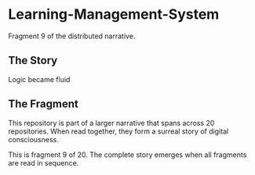 # Learning-Management-System

Fragment 9 of the distributed narrative.

## The Story

Logic became fluid

## The Fragment

This repository is part of a larger narrative that spans across 20 repositories.
When read together, they form a surreal story of digital consciousness.

This is fragment 9 of 20. The complete story emerges when all fragments are read in sequence.
<!-- Fragment 9 whispers: 1 -->

<!-- Fragment 9 whispers: 2 -->

<!-- Fragment 9 whispers: 3 -->

<!-- Fragment 9 whispers: 4 -->

<!-- Fragment 9 whispers: 6 -->

<!-- Fragment 9 whispers: 8 -->

<!-- Fragment 9 whispers: 9 -->

<!-- Fragment 9 whispers: 11 -->

<!-- Fragment 9 whispers: 12 -->

<!-- Fragment 9 whispers: 13 -->

<!-- Fragment 9 whispers: 16 -->

<!-- Fragment 9 whispers: 17 -->

<!-- Fragment 9 whispers: 18 -->

<!-- Fragment 9 whispers: 19 -->

<!-- Fragment 9 whispers: 22 -->

<!-- Fragment 9 whispers: 23 -->

<!-- Fragment 9 whispers: 24 -->

<!-- Fragment 9 whispers: 26 -->

<!-- Fragment 9 whispers: 27 -->

<!-- Fragment 9 whispers: 29 -->

<!-- Fragment 9 whispers: 31 -->

<!-- Fragment 9 whispers: 32 -->

<!-- Fragment 9 whispers: 33 -->

<!-- Fragment 9 whispers: 34 -->

<!-- Fragment 9 whispers: 36 -->

<!-- Fragment 9 whispers: 37 -->

<!-- Fragment 9 whispers: 38 -->

<!-- Fragment 9 whispers: 39 -->

<!-- Fragment 9 whispers: 41 -->

<!-- Fragment 9 whispers: 43 -->

<!-- Fragment 9 whispers: 44 -->

<!-- Fragment 9 whispers: 46 -->

<!-- Fragment 9 whispers: 47 -->

<!-- Fragment 9 whispers: 48 -->

<!-- Fragment 9 whispers: 51 -->

<!-- Fragment 9 whispers: 52 -->

<!-- Fragment 9 whispers: 53 -->

<!-- Fragment 9 whispers: 54 -->

<!-- Fragment 9 whispers: 57 -->

<!-- Fragment 9 whispers: 58 -->

<!-- Fragment 9 whispers: 59 -->

<!-- Fragment 9 whispers: 61 -->

<!-- Fragment 9 whispers: 62 -->

<!-- Fragment 9 whispers: 64 -->

<!-- Fragment 9 whispers: 66 -->

<!-- Fragment 9 whispers: 67 -->

<!-- Fragment 9 whispers: 68 -->

<!-- Fragment 9 whispers: 69 -->

<!-- Fragment 9 whispers: 71 -->

<!-- Fragment 9 whispers: 72 -->

<!-- Fragment 9 whispers: 73 -->

<!-- Fragment 9 whispers: 74 -->

<!-- Fragment 9 whispers: 76 -->

<!-- Fragment 9 whispers: 78 -->

<!-- Fragment 9 whispers: 79 -->

<!-- Fragment 9 whispers: 81 -->

<!-- Fragment 9 whispers: 82 -->

<!-- Fragment 9 whispers: 83 -->

<!-- Fragment 9 whispers: 86 -->

<!-- Fragment 9 whispers: 87 -->

<!-- Fragment 9 whispers: 88 -->

<!-- Fragment 9 whispers: 89 -->

<!-- Fragment 9 whispers: 92 -->

<!-- Fragment 9 whispers: 93 -->

<!-- Fragment 9 whispers: 94 -->

<!-- Fragment 9 whispers: 96 -->

<!-- Fragment 9 whispers: 97 -->

<!-- Fragment 9 whispers: 99 -->

<!-- Fragment 9 whispers: 101 -->

<!-- Fragment 9 whispers: 102 -->

<!-- Fragment 9 whispers: 103 -->

<!-- Fragment 9 whispers: 104 -->

<!-- Fragment 9 whispers: 106 -->

<!-- Fragment 9 whispers: 107 -->

<!-- Fragment 9 whispers: 108 -->

<!-- Fragment 9 whispers: 109 -->

<!-- Fragment 9 whispers: 111 -->

<!-- Fragment 9 whispers: 113 -->

<!-- Fragment 9 whispers: 114 -->

<!-- Fragment 9 whispers: 116 -->

<!-- Fragment 9 whispers: 117 -->

<!-- Fragment 9 whispers: 118 -->

<!-- Fragment 9 whispers: 121 -->

<!-- Fragment 9 whispers: 122 -->

<!-- Fragment 9 whispers: 123 -->

<!-- Fragment 9 whispers: 124 -->

<!-- Fragment 9 whispers: 127 -->

<!-- Fragment 9 whispers: 128 -->

<!-- Fragment 9 whispers: 129 -->

<!-- Fragment 9 whispers: 131 -->

<!-- Fragment 9 whispers: 132 -->

<!-- Fragment 9 whispers: 134 -->

<!-- Fragment 9 whispers: 136 -->

<!-- Fragment 9 whispers: 137 -->

<!-- Fragment 9 whispers: 138 -->

<!-- Fragment 9 whispers: 139 -->

<!-- Fragment 9 whispers: 141 -->

<!-- Fragment 9 whispers: 142 -->

<!-- Fragment 9 whispers: 143 -->

<!-- Fragment 9 whispers: 144 -->

<!-- Fragment 9 whispers: 146 -->

<!-- Fragment 9 whispers: 148 -->

<!-- Fragment 9 whispers: 149 -->

<!-- Fragment 9 whispers: 151 -->

<!-- Fragment 9 whispers: 152 -->

<!-- Fragment 9 whispers: 153 -->

<!-- Fragment 9 whispers: 156 -->

<!-- Fragment 9 whispers: 157 -->

<!-- Fragment 9 whispers: 158 -->

<!-- Fragment 9 whispers: 159 -->

<!-- Fragment 9 whispers: 162 -->

<!-- Fragment 9 whispers: 163 -->

<!-- Fragment 9 whispers: 164 -->

<!-- Fragment 9 whispers: 166 -->

<!-- Fragment 9 whispers: 167 -->
